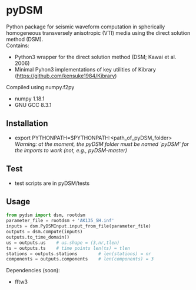 # pyDSM
Python package for seismic waveform computation in spherically homogeneous transversely anisotropic (VTI) media using the direct solution method (DSM).<br/>
Contains:
- Python3 wrapper for the direct solution method (DSM; Kawai et al. 2006)
- Minimal Pyhon3 implementations of key utilities of Kibrary (https://github.com/kensuke1984/Kibrary)

Compiled using numpy.f2py
- numpy 1.18.1
- GNU GCC 8.3.1

## Installation
- export PYTHONPATH=$PYTHONPATH:<path_of_pyDSM_folder> <br/>
*Warning: at the moment, the pyDSM folder must be named `pyDSM' for the imports to work (not, e.g., pyDSM-master)*

## Test
- test scripts are in pyDSM/tests

## Usage
```python
from pydsm import dsm, rootdsm
parameter_file = rootdsm + 'AK135_SH.inf'
inputs = dsm.PyDSMInput.input_from_file(parameter_file)
outputs = dsm.compute(inputs)
outputs.to_time_domain()
us = outputs.us    # us.shape = (3,nr,tlen)
ts = outputs.ts    # time points len(ts) = tlen
stations = outputs.stations        # len(stations) = nr
components = outputs.components    # len(components) = 3
```

Dependencies (soon):
- fftw3
